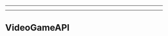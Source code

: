 -----------------------------------------------
--------------------------------------------------------------------------------------------------
# VideoGameAPI
